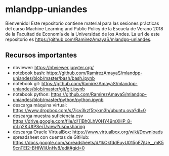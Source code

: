 # mlandpp-uniandes 
Bienvenido! Este repositorio contiene material para las sesiones prácticas del curso Machine Learning and Public Policy de la Escuela de Verano 2018 de la Facultad de Economía de la Universidad de los Andes. La url de este repositorio es https://github.com/RamirezAmayaS/mlandpp-uniandes.

## Recursos importantes
* nbviewer: https://nbviewer.jupyter.org/
* notebook bash: https://github.com/RamirezAmayaS/mlandpp-uniandes/blob/master/bash/bash.ipynb
* notebook git: https://github.com/RamirezAmayaS/mlandpp-uniandes/blob/master/git/git.ipynb
* notebook python: https://github.com/RamirezAmayaS/mlandpp-uniandes/blob/master/python/python.ipynb
* descarga máquina virtual: https://www.dropbox.com/s/7jcv3kzf5tykm3h/ubuntu.ova?dl=0
* descarga muestra suficiencia.csv https://drive.google.com/file/d/11Bh0LhV0HY49mXHP_8-mLp2KiUtPSeiT/view?usp=sharing
* descarga Oracle VirtualBox: https://www.virtualbox.org/wiki/Downloads
* spreadsheet con cuentas de GitHub: https://docs.google.com/spreadsheets/d/1kOkfddEuyU015pE7jUe__mK59cnTEI2-BHIWliUnHv8/edit#gid=0
